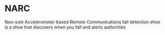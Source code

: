 # NARC
Neo-sole Accelerometer based Remote Communications fall detection shoe is a shoe that discovers when you fall and alerts authorities
